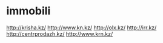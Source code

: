 immobili
========
http://krisha.kz/
http://www.kn.kz/
http://olx.kz/
http://irr.kz/
http://centrprodazh.kz/
http://www.krn.kz/